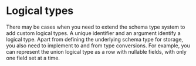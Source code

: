 <!--
Licensed under the Apache License, Version 2.0 (the "License");
you may not use this file except in compliance with the License.
You may obtain a copy of the License at

http://www.apache.org/licenses/LICENSE-2.0

Unless required by applicable law or agreed to in writing, software
distributed under the License is distributed on an "AS IS" BASIS,
WITHOUT WARRANTIES OR CONDITIONS OF ANY KIND, either express or implied.
See the License for the specific language governing permissions and
limitations under the License.
-->
# Logical types

There may be cases when you need to extend the schema type system to add custom logical types. A unique identifier and an argument identify a logical type. Apart from defining the underlying schema type for storage, you also need to implement to and from type conversions. For example, you can represent the union logical type as a row with nullable fields, with only one field set at a time.